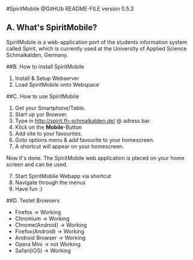#SpiritMobile @GitHUb  README-FILE 
version 0.5.2
   					                                                 

## A. What's SpiritMobile? 

SpiritMobile is a web-application port of the students information 
system called Spirit, which is currently used at the University 
of Applied Science Schmalkalden, Germany.
 
##B. How to install SpiritMobile

1. Install & Setup Webserver
2. Load SpiritMobile onto Webspace 

##C. How to use SpiritMobile

1. Get your Smartphone/Table.
2. Start up yor Browser.
3. Type in http://spirit.fh-schmalkalden.de/ @ adress bar.
4. Klick on the **Mobile**-Button
4. Add site to your favourites.
5. Goto options menu & add favourite to your homescreen.
6. A shortcut will appear on your homescreen.

Now it's done. The SpiritMobile web application is placed on your home 
screen and can be used.

7. Start SpiritMobile Webapp via shortcut
8. Navigate through the menus
9. Have fun :)

##D. Testet Browsers

* Firefox -> Working
* Chromium -> Working
* Chrome(Android) -> Working
* Firefox(Android) -> Working
* Android Browser -> Working
* Opera Mini -> not Working
* Safari(iOS) -> Working
